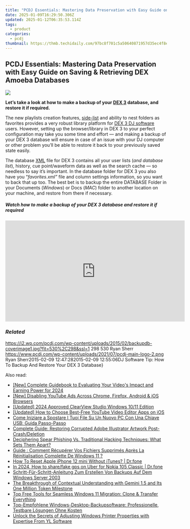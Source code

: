 ```yaml
---
title: "PCDJ Essentials: Mastering Data Preservation with Easy Guide on Saving & Retrieving DEX Amoeba Databases"
date: 2025-01-09T16:29:50.306Z
updated: 2025-01-12T06:35:53.114Z
tags:
  - product
categories:
  - pcdj
thumbnail: https://thmb.techidaily.com/97bc8f701c5a50640871957d35ec4f8e16308c84bcc3926e5048675a7dfb62d5.png
---
```


## PCDJ Essentials: Mastering Data Preservation with Easy Guide on Saving & Retrieving DEX Amoeba Databases

[![](https://i2.wp.com/pcdj.com/wp-content/uploads/2015/02/backupdb-coverimage1.jpg?resize=530%2C298&ssl=1)](https://i2.wp.com/pcdj.com/wp-content/uploads/2015/02/backupdb-coverimage1.jpg?fit=530%2C298&ssl=1 "backupdb-coverimage")

**Let’s take a look at how to make a backup of your [DEX 3](https://tools.techidaily.com/pcdj/products/) database, and restore it if required.**

The new playlists creation features, [side-list](https://tools.techidaily.com/pcdj/products/) and ability to nest folders as favorites provides a very robust library platform for [DEX 3 DJ software](https://tools.techidaily.com/pcdj/products/) users. However, setting up the browser/library in DEX 3 to your perfect configuration may take you some time and effort — and making a backup of your DEX 3 database will ensure in case of an issue with your DJ computer or other problem you’ll be able to restore it back to your previously saved state easily.

The database [XML](http://en.wikipedia.org/wiki/XML) file for DEX 3 contains all your user lists (_and database list_), history, cue point/waveform data as well as the search cache — so needless to say it’s important. In the database folder for DEX 3 you also have you “_favorites.xml”_ file and column settings information, so you want to back that up too. The best bet is to backup the entire DATABASE Folder in your Documents (_Windows_) or Docs (_MAC_) folder to another location on your machine, and restore from there if necessary.

##### Watch how to make a backup of your DEX 3 database and restore it if required

<!-- affiliate ads begin -->
<iframe width="560" height="315" src="https://www.youtube.com/embed/FLO5dwmJAVs?si=1OYH8rv8aPaMsCiU" title="YouTube video player" frameborder="0" allow="accelerometer; autoplay; clipboard-write; encrypted-media; gyroscope; picture-in-picture; web-share" referrerpolicy="strict-origin-when-cross-origin" allowfullscreen></iframe>
<!-- affiliate ads end -->

### _Related_

https://i2.wp.com/pcdj.com/wp-content/uploads/2015/02/backupdb-coverimage1.jpg?fit=530%2C298&ssl=1 298 530 Ryan Sherr https://www.pcdj.com/wp-content/uploads/2021/07/pcdj-main-logo-2.png Ryan Sherr2015-02-09 12:47:282015-02-09 12:55:06DJ Software Tip: How To Backup And Restore Your DEX 3 Database}

<ins class="adsbygoogle"
     style="display:block"
     data-ad-format="autorelaxed"
     data-ad-client="ca-pub-7571918770474297"
     data-ad-slot="1223367746"></ins>

<ins class="adsbygoogle"
     style="display:block"
     data-ad-client="ca-pub-7571918770474297"
     data-ad-slot="8358498916"
     data-ad-format="auto"
     data-full-width-responsive="true"></ins>

<span class="atpl-alsoreadstyle">Also read:</span>
<div><ul>
<li><a href="https://youtube-web.techidaily.com/omplete-guidebook-to-evaluating-your-videos-impact-and-earning-power-for-2024/"><u>[New] Complete Guidebook to Evaluating Your Video's Impact and Earning Power for 2024</u></a></li>
<li><a href="https://youtube-clips.techidaily.com/new-disabling-youtube-ads-across-chrome-firefox-android-and-ios-browsers/"><u>[New] Disabling YouTube Ads Across Chrome, Firefox, Android & iOS Browsers</u></a></li>
<li><a href="https://screen-mirroring-recording.techidaily.com/updated-2024-approved-clearview-studio-windows-1011-edition/"><u>[Updated] 2024 Approved ClearView Studio Windows 10/11 Edition</u></a></li>
<li><a href="https://eaxpv-info.techidaily.com/updated-how-to-choose-best-free-youtube-video-editor-apps-on-ios/"><u>[Updated] How to Choose Best-Free YouTube Video Editor Apps on iOS</u></a></li>
<li><a href="https://discover-bits.techidaily.com/come-iniziare-a-spostare-i-tuoi-file-su-un-nuovo-pc-con-una-chiave-usb-guida-passo-passo/"><u>Come Iniziare a Spostare I Tuoi File Su Un Nuovo PC Con Una Chiave USB: Guida Passo-Passo</u></a></li>
<li><a href="https://discover-bits.techidaily.com/complete-guide-restoring-corrupted-adobe-illustrator-artwork-post-crashdeletion/"><u>Complete Guide: Restoring Corrupted Adobe Illustrator Artwork Post-Crash/Deletion</u></a></li>
<li><a href="https://discover-bits.techidaily.com/deciphering-spear-phishing-vs-traditional-hacking-techniques-what-sets-them-apart/"><u>Deciphering Spear Phishing Vs. Traditional Hacking Techniques: What Sets Them Apart?</u></a></li>
<li><a href="https://discover-bits.techidaily.com/guide-comment-recuperer-vos-fichiers-supprimes-apres-la-reinitialisation-complette-de-windows-11/"><u>Guide : Comment Récupérer Vos Fichiers Supprimés Après La Réinitialisation Complette De Windows 11 ?</u></a></li>
<li><a href="https://techidaily.com/how-to-reset-apple-iphone-12-mini-without-itunes-drfone-by-drfone-ios-system-repair-ios-system-repair/"><u>How To Reset Apple iPhone 12 mini Without iTunes? | Dr.fone</u></a></li>
<li><a href="https://review-topics.techidaily.com/in-2024-how-to-sharefake-gps-on-uber-for-nokia-105-classic-drfone-by-drfone-virtual-android/"><u>In 2024, How to share/fake gps on Uber for Nokia 105 Classic | Dr.fone</u></a></li>
<li><a href="https://discover-bits.techidaily.com/schritt-fur-schritt-anleitung-zum-erstellen-von-backups-auf-dem-windows-server-2003/"><u>Schritt-Für-Schritt-Anleitung Zum Erstellen Von Backups Auf Dem Windows Server 2003</u></a></li>
<li><a href="https://tech-hub.techidaily.com/the-breakthrough-of-contextual-understanding-with-gemini-15-and-its-one-million-token-milestone/"><u>The Breakthrough of Contextual Understanding with Gemini 1.5 and Its One Million Token Milestone</u></a></li>
<li><a href="https://discover-bits.techidaily.com/top-free-tools-for-seamless-windows-11-migration-clone-and-transfer-everything/"><u>Top Free Tools for Seamless Windows 11 Migration: Clone & Transfer Everything</u></a></li>
<li><a href="https://discover-bits.techidaily.com/top-empfohlene-windows-desktop-backupsoftware-professionelle-testbare-losungen-ohne-kosten/"><u>Top-Empfohlene Windows-Desktop-Backupsoftware: Professionelle, Testbare Lösungen Ohne Kosten</u></a></li>
<li><a href="https://win-bytes.techidaily.com/unlock-the-secrets-of-adjusting-windows-printer-properties-with-expertise-from-yl-software/"><u>Unlock the Secrets of Adjusting Windows Printer Properties with Expertise From YL Software</u></a></li>
</ul></div>

